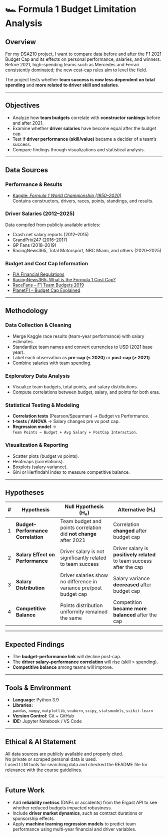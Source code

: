 # 🏎️ Formula 1 Budget Limitation Analysis

## Overview
For my DSA210 project, I want to compare data before and after the F1 2021 Budget Cap and its effects on personal performance, salaries, and winners.  
Before 2021, high-spending teams such as Mercedes and Ferrari consistently dominated; the new cost-cap rules aim to level the field.

The project tests whether **team success is now less dependent on total spending** and **more related to driver skill and salaries**.

---

## Objectives
- Analyze how **team budgets** correlate with **constructor rankings** before and after 2021.  
- Examine whether **driver salaries** have become equal after the budget cap.  
- Test if **driver performance (skill/value)** became a decider of a team’s success.  
- Compare findings through visualizations and statistical analysis.

---

## Data Sources
### Performance & Results
- [Kaggle: *Formula 1 World Championship (1950–2020)*](https://www.kaggle.com/datasets/rohanrao/formula-1-world-championship-1950-2020)  
  Contains constructors, drivers, races, points, standings, and results.

### Driver Salaries (2012–2025)
Data compiled from publicly available articles:
- Crash.net salary reports (2012–2015)  
- GrandPrix247 (2016–2017)  
- GP Fans (2018–2019)  
- RacingNews365, Total Motorsport, NBC Miami, and others (2020–2025)

### Budget and Cost Cap Information
- [FIA Financial Regulations](https://www.fia.com/regulation/category/110)  
- [RacingNews365: What is the Formula 1 Cost Cap?](https://racingnews365.com/what-is-the-formula-1-cost-cap)  
- [RaceFans – F1 Team Budgets 2019](https://www.racefans.net/2019/03/14/f1-team-budgets-2019/)  
- [PlanetF1 – Budget Cap Explained](https://www.planetf1.com/features/f1-budget-cap-explained)

---

## Methodology
### Data Collection & Cleaning
- Merge Kaggle race results (team-year performance) with salary estimates.  
- Standardize team names and convert currencies to USD (2021 base year).  
- Label each observation as **pre-cap (≤ 2020)** or **post-cap (≥ 2021)**.  
- Combine salaries with team spending.

### Exploratory Data Analysis
- Visualize team budgets, total points, and salary distributions.  
- Compute correlations between budget, salary, and points for both eras.  

### Statistical Testing & Modeling
- **Correlation tests** (Pearson/Spearman) → Budget vs Performance.  
- **t-tests / ANOVA** → Salary changes pre vs post cap.  
- **Regression model** →  
  `Team Points ~ Budget + Avg Salary + PostCap Interaction`.  

### Visualization & Reporting
- Scatter plots (budget vs points).  
- Heatmaps (correlations).  
- Boxplots (salary variance).  
- Gini or Herfindahl index to measure competitive balance.  

---

## Hypotheses

| # | Hypothesis | Null Hypothesis (H₀) | Alternative (H₁) |
|:-:|-------------|----------------------|------------------|
| 1 | **Budget–Performance Correlation** | Team budget and points correlation did **not change** after 2021 | Correlation **changed** after budget cap |
| 2 | **Salary Effect on Performance** | Driver salary is not significantly related to team success | Driver salary is **positively related** to team success after the cap |
| 3 | **Salary Distribution** | Driver salaries show no difference in variance pre/post budget cap | Salary variance **decreased** after budget cap |
| 4 | **Competitive Balance** | Points distribution uniformity remained the same | Competition **became more balanced** after the cap |

---

## Expected Findings
- The **budget–performance link** will decline post-cap.  
- The **driver salary–performance correlation** will rise (skill > spending).  
- **Competitive balance** among teams will improve.  

---

## Tools & Environment
- **Language:** Python 3.9  
- **Libraries:**  
  `pandas`, `numpy`, `matplotlib`, `seaborn`, `scipy`, `statsmodels`, `scikit-learn`  
- **Version Control:** Git + GitHub  
- **IDE:** Jupyter Notebook / VS Code  

---

## Ethical & AI Statement
All data sources are publicly available and properly cited.  
No private or scraped personal data is used.  
I used LLM tools for searching data and checked the README file for relevance with the course guidelines.

---

## Future Work
- Add **reliability metrics** (DNFs or accidents) from the Ergast API to see whether reduced budgets impacted robustness.  
- Include **driver market dynamics**, such as contract durations or sponsorship effects.  
- Apply **machine learning regression models** to predict team performance using multi-year financial and driver variables.
